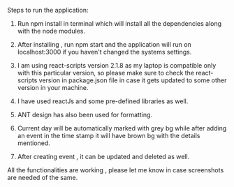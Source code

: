 Steps to run the application:

1. Run npm install in terminal which will install all the dependencies along with the node modules.

2. After installing , run npm start and the application will run on localhost:3000 if you haven't changed the systems settings.

3. I am using react-scripts version 2.1.8 as my laptop is compatible only with this particular version, so please make sure to check the react-scripts version in package.json file in case it gets updated to some other version in your machine.

4. I have used reactJs and some pre-defined libraries as well.

5. ANT design has also been used for formatting.

6. Current day will be automatically marked with grey bg while after adding an event in the time stamp it will have brown bg with the details mentioned.

7. After creating event , it can be updated and deleted as well.

All the functionalities are working , please let me know in case screenshots are needed of the same.
